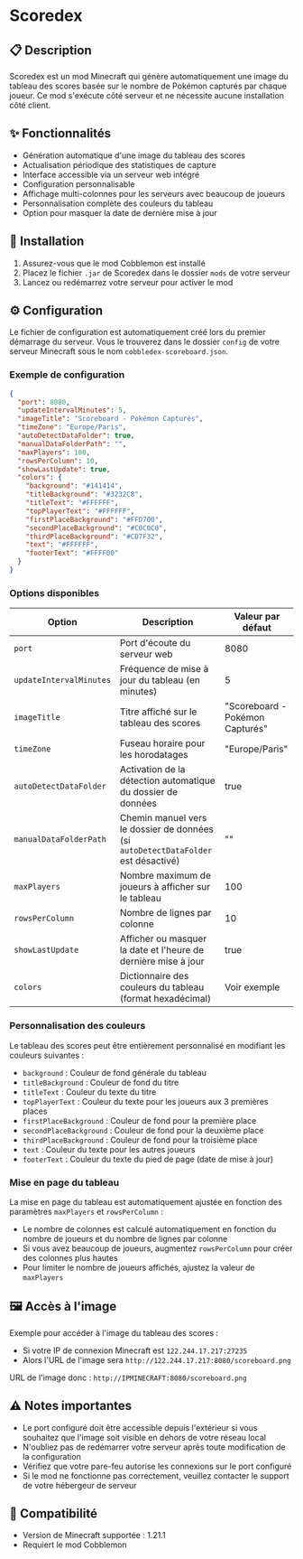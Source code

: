 # Scoredex

## 📋 Description
Scoredex est un mod Minecraft qui génère automatiquement une image du tableau des scores basée sur le nombre de Pokémon capturés par chaque joueur. Ce mod s'exécute côté serveur et ne nécessite aucune installation côté client.

## ✨ Fonctionnalités
- Génération automatique d'une image du tableau des scores
- Actualisation périodique des statistiques de capture
- Interface accessible via un serveur web intégré
- Configuration personnalisable
- Affichage multi-colonnes pour les serveurs avec beaucoup de joueurs
- Personnalisation complète des couleurs du tableau
- Option pour masquer la date de dernière mise à jour

## 🚀 Installation
1. Assurez-vous que le mod Cobblemon est installé
2. Placez le fichier `.jar` de Scoredex dans le dossier `mods` de votre serveur
3. Lancez ou redémarrez votre serveur pour activer le mod

## ⚙️ Configuration
Le fichier de configuration est automatiquement créé lors du premier démarrage du serveur. Vous le trouverez dans le dossier `config` de votre serveur Minecraft sous le nom `cobbledex-scoreboard.json`.

### Exemple de configuration
```json
{
  "port": 8080,
  "updateIntervalMinutes": 5,
  "imageTitle": "Scoreboard - Pokémon Capturés",
  "timeZone": "Europe/Paris",
  "autoDetectDataFolder": true,
  "manualDataFolderPath": "",
  "maxPlayers": 100,
  "rowsPerColumn": 10,
  "showLastUpdate": true,
  "colors": {
    "background": "#141414",
    "titleBackground": "#3232C8",
    "titleText": "#FFFFFF",
    "topPlayerText": "#FFFFFF",
    "firstPlaceBackground": "#FFD700",
    "secondPlaceBackground": "#C0C0C0",
    "thirdPlaceBackground": "#CD7F32",
    "text": "#FFFFFF",
    "footerText": "#FFFF00"
  }
}
```

### Options disponibles
| Option | Description | Valeur par défaut |
|--------|-------------|-------------------|
| `port` | Port d'écoute du serveur web | 8080 |
| `updateIntervalMinutes` | Fréquence de mise à jour du tableau (en minutes) | 5 |
| `imageTitle` | Titre affiché sur le tableau des scores | "Scoreboard - Pokémon Capturés" |
| `timeZone` | Fuseau horaire pour les horodatages | "Europe/Paris" |
| `autoDetectDataFolder` | Activation de la détection automatique du dossier de données | true |
| `manualDataFolderPath` | Chemin manuel vers le dossier de données (si `autoDetectDataFolder` est désactivé) | "" |
| `maxPlayers` | Nombre maximum de joueurs à afficher sur le tableau | 100 |
| `rowsPerColumn` | Nombre de lignes par colonne | 10 |
| `showLastUpdate` | Afficher ou masquer la date et l'heure de dernière mise à jour | true |
| `colors` | Dictionnaire des couleurs du tableau (format hexadécimal) | Voir exemple |

### Personnalisation des couleurs
Le tableau des scores peut être entièrement personnalisé en modifiant les couleurs suivantes :
- `background` : Couleur de fond générale du tableau
- `titleBackground` : Couleur de fond du titre
- `titleText` : Couleur du texte du titre
- `topPlayerText` : Couleur du texte pour les joueurs aux 3 premières places
- `firstPlaceBackground` : Couleur de fond pour la première place
- `secondPlaceBackground` : Couleur de fond pour la deuxième place
- `thirdPlaceBackground` : Couleur de fond pour la troisième place
- `text` : Couleur du texte pour les autres joueurs
- `footerText` : Couleur du texte du pied de page (date de mise à jour)

### Mise en page du tableau
La mise en page du tableau est automatiquement ajustée en fonction des paramètres `maxPlayers` et `rowsPerColumn` :
- Le nombre de colonnes est calculé automatiquement en fonction du nombre de joueurs et du nombre de lignes par colonne
- Si vous avez beaucoup de joueurs, augmentez `rowsPerColumn` pour créer des colonnes plus hautes
- Pour limiter le nombre de joueurs affichés, ajustez la valeur de `maxPlayers`

## 🖼️ Accès à l'image
Exemple pour accéder à l'image du tableau des scores :
- Si votre IP de connexion Minecraft est `122.244.17.217:27235`
- Alors l'URL de l'image sera `http://122.244.17.217:8080/scoreboard.png`

URL de l'image donc : `http://IPMINECRAFT:8080/scoreboard.png`

## ⚠️ Notes importantes
- Le port configuré doit être accessible depuis l'extérieur si vous souhaitez que l'image soit visible en dehors de votre réseau local
- N'oubliez pas de redémarrer votre serveur après toute modification de la configuration
- Vérifiez que votre pare-feu autorise les connexions sur le port configuré
- Si le mod ne fonctionne pas correctement, veuillez contacter le support de votre hébergeur de serveur

## 🔄 Compatibilité
- Version de Minecraft supportée : 1.21.1
- Requiert le mod Cobblemon
